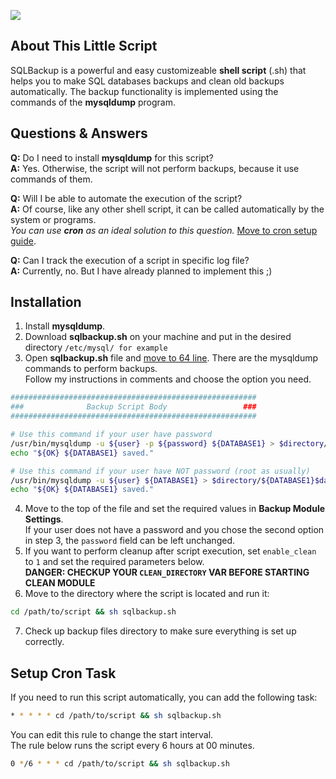 <img src="https://i.imgur.com/Dd1YdnT.png"></img>

## About This Little Script
SQLBackup is a powerful and easy customizeable **shell script** (.sh) that helps you to make SQL databases backups and clean old backups automatically.
The backup functionality is implemented using the commands of the **mysqldump** program.

## Questions & Answers
**Q:** Do I need to install **mysqldump** for this script?
<br>**A:** Yes. Otherwise, the script will not perform backups, because it use commands of them.

**Q:** Will I be able to automate the execution of the script?
<br>**A:** Of course, like any other shell script, it can be called automatically by the system or programs.
<br> *You can use **cron** as an ideal solution to this question.* [Move to cron setup guide](https://github.com/Feniksovich/SQLBackup-Shell-Script#setup-cron-task).

**Q:** Can I track the execution of a script in specific log file?
<br>**A:** Currently, no. But I have already planned to implement this ;)

## Installation
1. Install **mysqldump**.
2. Download **sqlbackup.sh** on your machine and put in the desired directory ```/etc/mysql/ for example```
3. Open **sqlbackup.sh** file and [move to 64 line](https://github.com/Feniksovich/SQLBackup-Shell-Script/blob/master/sqlbackup.sh#L64). There are the mysqldump commands to perform backups.
<br> Follow my instructions in comments and choose the option you need.
```sh
#######################################################
###              Backup Script Body                 ###
#######################################################

# Use this command if your user have password
/usr/bin/mysqldump -u ${user} -p ${password} ${DATABASE1} > $directory/${DATABASE1}$dateformat.$ext
echo "${OK} ${DATABASE1} saved."

# Use this command if your user have NOT password (root as usually)
/usr/bin/mysqldump -u ${user} ${DATABASE1} > $directory/${DATABASE1}$dateformat.$ext
echo "${OK} ${DATABASE1} saved."
```

4. Move to the top of the file and set the required values in **Backup Module Settings**.
<br>If your user does not have a password and you chose the second option in step 3, the `password` field can be left unchanged.
5. If you want to perform cleanup after script execution, set `enable_clean` to `1` and set the required parameters below.
<br>**DANGER: CHECKUP YOUR `CLEAN_DIRECTORY` VAR BEFORE STARTING CLEAN MODULE**
6. Move to the directory where the script is located and run it:
```sh
cd /path/to/script && sh sqlbackup.sh
```
7. Check up backup files directory to make sure everything is set up correctly.

## Setup Сron Task
If you need to run this script automatically, you can add the following task:
```sh
* * * * * cd /path/to/script && sh sqlbackup.sh
```
You can edit this rule to change the start interval.
<br>The rule below runs the script every 6 hours at 00 minutes.
```sh
0 */6 * * * cd /path/to/script && sh sqlbackup.sh
```
